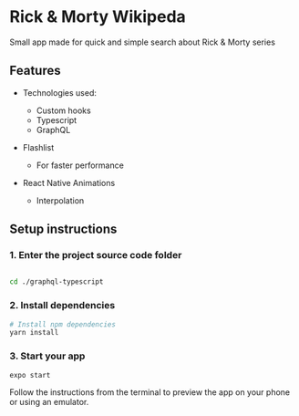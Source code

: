 # Rick & Morty Wikipeda

Small app made for quick and simple search about Rick & Morty series

## Features

- Technologies used:

  - Custom hooks
  - Typescript
  - GraphQL

- Flashlist

  - For faster performance

- React Native Animations
  - Interpolation

## Setup instructions

### 1. Enter the project source code folder

```sh

cd ./graphql-typescript
```

### 2. Install dependencies

```sh
# Install npm dependencies
yarn install

```

### 3. Start your app

```
expo start
```

Follow the instructions from the terminal to preview the app on your phone or using an emulator.
